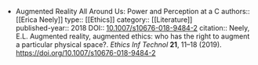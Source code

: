 - Augmented Reality All Around Us: Power and Perception at a C
  authors::  [[Erica Neely]]
  type:: [[Ethics]] 
  category:: [[Literature]]  
  published-year:: 2018
  DOI:: [10.1007/s10676-018-9484-2](https://doi.org/10.1007/s10676-018-9484-2) 
  citation:: Neely, E.L. Augmented reality, augmented ethics: who has the right to augment a particular physical space?. *Ethics Inf Technol* **21**, 11–18 (2019). https://doi.org/10.1007/s10676-018-9484-2